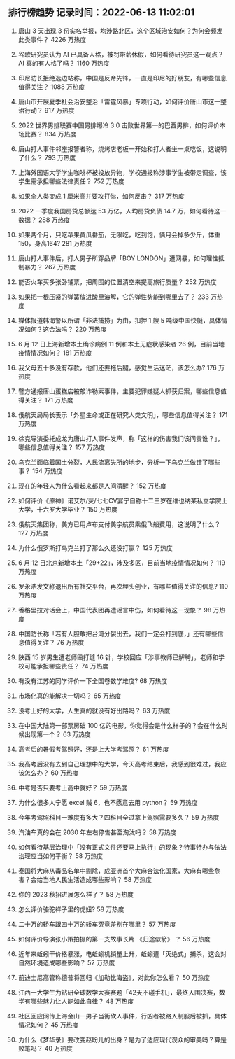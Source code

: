 
## 排行榜趋势 记录时间：2022-06-13 11:02:01
  
  1. 唐山 3 天出现 3 份实名举报，均涉路北区，这个区域治安如何？为何会频发此类事件？ 4226 万热度
    
  2. 谷歌研究员认为 AI 已具备人格，被罚带薪休假，如何看待研究员这一观点？AI 真的有人格了吗？ 1160 万热度
    
  3. 印尼防长拒绝选边站称，中国是反帝先锋，一直是印尼的好朋友，有哪些信息值得关注？ 1088 万热度
    
  4. 唐山市开展夏季社会治安整治「雷霆风暴」专项行动，如何评价唐山市这一整治行动？ 917 万热度
    
  5. 2022 世界男排联赛中国男排爆冷 3:0 击败世界第一的巴西男排，如何评价本场比赛？ 834 万热度
    
  6. 唐山打人事件邻座报警者称，烧烤店老板一开始和打人者坐一桌吃饭，这说明了什么？ 793 万热度
    
  7. 上海外国语大学学生咖啡杯被投放异物，学校通报称涉事学生被带走调查，该学生需承担哪些法律责任？ 752 万热度
    
  8. 如果全人类变成 1 厘米高并要攻打你，如何反击？ 317 万热度
    
  9. 2022 一季度我国房贷总额达 53 万亿，人均房贷负债 14.7 万，如何看待这一数据？ 288 万热度
    
  10. 如果两个月，只吃苹果黄瓜番茄，无限吃，吃到饱，俩月会掉多少斤，体重150，身高164? 281 万热度
    
  11. 唐山打人事件后，打人男子所穿品牌「BOY LONDON」遭网暴，如何理性抵制暴力？ 267 万热度
    
  12. 能否火车买多张卧铺票，把周围的位置清空来提高旅行质量？ 252 万热度
    
  13. 如果把一根压紧的弹簧放进酸里溶解，它的弹性势能到哪里去了？ 233 万热度
    
  14. 媒体报道韩海警以所谓「非法捕捞」为由，扣押 1 艘 5 吨级中国快艇，具体情况如何？这合法吗？ 220 万热度
    
  15. 6 月 12 日上海新增本土确诊病例 11 例和本土无症状感染者 26 例，目前当地疫情情况如何？ 181 万热度
    
  16. 我父母五十多没有存款，他们还要拖后腿，感觉生活迷茫，该怎么办? 176 万热度
    
  17. 警方通报唐山蛋糕店被敲诈勒索事件，主要犯罪嫌疑人抓获归案，哪些信息值得关注？ 171 万热度
    
  18. 俄航天局局长表示「外星生命或正在研究人类文明」，哪些信息值得关注？ 171 万热度
    
  19. 徐克导演委托成龙为唐山打人事件发声，称「这样的伤害我们该问责谁？」，哪些信息值得关注？ 157 万热度
    
  20. 乌克兰面临着国土分裂，人民流离失所的地步，分析一下乌克兰做错了哪些事？ 154 万热度
    
  21. 现在的年轻人为什么看起来都是人间清醒？ 152 万热度
    
  22. 如何评价《原神》诺艾尔/荧/七七CV宴宁自称十二三岁在维也纳某私立学院上大学，十六岁大学毕业？ 150 万热度
    
  23. 俄航天集团称，美方已用卢布支付美宇航员乘俄飞船费用，这说明了什么？ 127 万热度
    
  24. 为什么俄罗斯打乌克兰打了那么久还没打赢？ 125 万热度
    
  25. 6 月 12 日北京新增本土「29+22」，涉及多区，目前当地疫情情况如何？ 119 万热度
    
  26. 罗永浩发文称退出所有社交平台，再次埋头创业，有哪些值得关注的信息? 110 万热度
    
  27. 香格里拉对话会上，中国代表团再遭谣言中伤，如何看待这一现象？ 98 万热度
    
  28. 中国防长称「若有人胆敢把台湾分裂出去，我们一定会打到底，」还有哪些信息值得关注？ 76 万热度
    
  29. 陕西 15 岁男生遭老师殴打缝 16 针，学校回应「涉事教师已解聘」，老师和学校可能承担哪些责任？ 74 万热度
    
  30. 有没有江苏的同学评价一下全国卷数学难度? 68 万热度
    
  31. 市场化真的能解决一切吗？ 65 万热度
    
  32. 没考上好的大学，人生真的就没有好出路吗？ 63 万热度
    
  33. 在中国大陆第一部票房破 100 亿的电影，你觉得会是什么样子的？会在什么时候出现第一个？ 63 万热度
    
  34. 高考后的暑假考驾照好，还是上大学考驾照？ 61 万热度
    
  35. 我高考后没有去到自己理想中的大学，今天高考结束后，我感到很难过，我应该怎么办？ 60 万热度
    
  36. 中考是否只要考上高中就好？ 59 万热度
    
  37. 为什么很多人宁愿 excel 贼 6，也不愿意去用 python？ 59 万热度
    
  38. 今年考驾照科目一难度有多大？四科目全过拿上驾照需要多久？ 59 万热度
    
  39. 汽油车真的会在 2030 年左右停售甚至淘汰吗？ 58 万热度
    
  40. 如何看待基层治理中「没有正式文件还要马上执行」的现象？特事特办与依法治理应当如何平衡？ 58 万热度
    
  41. 泰国将大麻从毒品名单中剔除，成亚洲首个大麻合法化国家，大麻有哪些危害？会给当地人民生活造成哪些影响？ 58 万热度
    
  42. 你的 2023 秋招进展怎么样了？ 58 万热度
    
  43. 怎么评价骆驼祥子里的虎妞? 58 万热度
    
  44. 二十万的轿车跟四十万的轿车究竟差别在哪里？ 57 万热度
    
  45. 如何评价导演张小策拍摄的第一支故事长片 《归途似箭》 ？ 56 万热度
    
  46. 近年来蚯蚓干价格暴涨，电蚯蚓机销量上升，蚯蚓遭「灭绝式」捕杀，这会对自然环境造成哪些影响？ 52 万热度
    
  47. 前迪士尼高管称德普将回归《加勒比海盗》，对此你怎么看？ 50 万热度
    
  48. 江西一大学生为钻研全球数学大赛赛题「42天不碰手机」，最终入围决赛，数学有哪些魅力让人能如此自律？ 48 万热度
    
  49. 社区回应网传上海金山一男子当街砍人事件，行凶者被路人制服后被抓，具体情况如何？ 45 万热度
    
  50. 为什么《梦华录》要改变赵盼儿的出身？是为了适应现代观众的审美吗？算是败笔吗？ 40 万热度
    